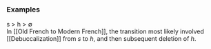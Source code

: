 ### Examples  
s > h > ∅  
In [[Old French to Modern French]], the transition most likely involved [[Debuccalization]] from *s* to *h*, and then subsequent deletion of *h*.




